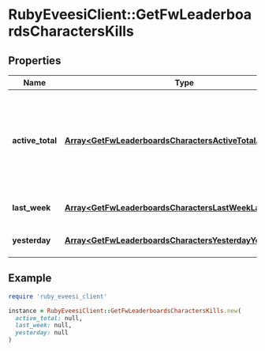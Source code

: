 # RubyEveesiClient::GetFwLeaderboardsCharactersKills

## Properties

| Name | Type | Description | Notes |
| ---- | ---- | ----------- | ----- |
| **active_total** | [**Array&lt;GetFwLeaderboardsCharactersActiveTotalActiveTotal&gt;**](GetFwLeaderboardsCharactersActiveTotalActiveTotal.md) | Top 100 ranking of pilots active in faction warfare by total kills. A pilot is considered \&quot;active\&quot; if they have participated in faction warfare in the past 14 days |  |
| **last_week** | [**Array&lt;GetFwLeaderboardsCharactersLastWeekLastWeek&gt;**](GetFwLeaderboardsCharactersLastWeekLastWeek.md) | Top 100 ranking of pilots by kills in the past week |  |
| **yesterday** | [**Array&lt;GetFwLeaderboardsCharactersYesterdayYesterday&gt;**](GetFwLeaderboardsCharactersYesterdayYesterday.md) | Top 100 ranking of pilots by kills in the past day |  |

## Example

```ruby
require 'ruby_eveesi_client'

instance = RubyEveesiClient::GetFwLeaderboardsCharactersKills.new(
  active_total: null,
  last_week: null,
  yesterday: null
)
```

